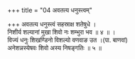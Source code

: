 +++
title = "04 अवतत्य धनुस्त्वम्"

+++
अवतत्य धनुस्त्वं सहस्राक्ष शतेषुधे ।  
निशीर्य शल्यानां मुखा शिवो नः शम्भुरा भव ॥ ४ ॥ ।  
विज्यं धनुः शिखण्डिनो विशल्यो वणवाङ उत ।(पा. बाणवां)  
अनेशन्नस्येषवः शिवो अस्य निषङ्गतिः ॥ ५ ॥